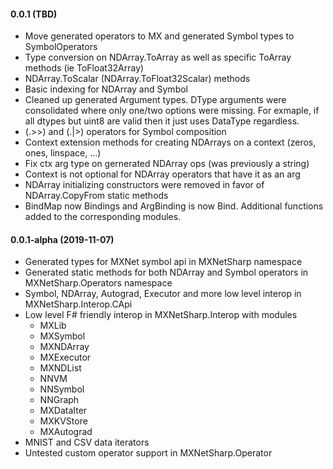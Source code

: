 #### 0.0.1 (TBD)
* Move generated operators to MX and generated Symbol types to SymbolOperators
* Type conversion on NDArray.ToArray as well as specific ToArray methods (ie ToFloat32Array)
* NDArray.ToScalar (NDArray.ToFloat32Scalar) methods
* Basic indexing for NDArray and Symbol
* Cleaned up generated Argument types. DType arguments were consolidated where only one/two options were missing. For exmaple, if all dtypes but uint8 are valid then it just uses DataType regardless.
* (.>>) and (.|>) operators for Symbol composition
* Context extension methods for creating NDArrays on a context (zeros, ones, linspace, ...)
* Fix ctx arg type on gernerated NDArray ops (was previously a string)
* Context is not optional for NDArray operators that have it as an arg
* NDArray initializing constructors were removed in favor of NDArray.CopyFrom static methods
* BindMap now Bindings and ArgBinding is now Bind. Additional functions added to the corresponding modules.


#### 0.0.1-alpha (2019-11-07)
* Generated types for MXNet symbol api in MXNetSharp namespace
* Generated static methods for both NDArray and Symbol operators in MXNetSharp.Operators namespace
* Symbol, NDArray, Autograd, Executor and more low level interop in MXNetSharp.Interop.CApi 
* Low level F# friendly interop in MXNetSharp.Interop with modules
  - MXLib
  - MXSymbol
  - MXNDArray
  - MXExecutor
  - MXNDList
  - NNVM
  - NNSymbol
  - NNGraph
  - MXDataIter
  - MXKVStore
  - MXAutograd
* MNIST and CSV data iterators
* Untested custom operator support in MXNetSharp.Operator


